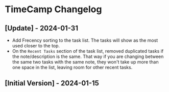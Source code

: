 # TimeCamp Changelog

## [Update] - 2024-01-31 
- Add Frecency sorting to the task list. The tasks will show as the most used closer to the top.
- On the `Recent Tasks` section of the task list, removed duplicated tasks if the note/description is the same. That way if you are changing between the same two tasks with the same note, they won't take up more than one space in the list, leaving room for other recent tasks.

## [Initial Version] - 2024-01-15

